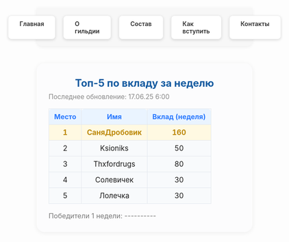 <style>
.menu-nav {
  display: flex; 
  justify-content: center; 
  gap: 18px; 
  background: #f7f7f7; 
  padding: 18px 0 16px 0; 
  border-radius: 0 0 14px 14px; 
  box-shadow: 0 2px 8px #0001;
  margin-bottom: 40px;
  max-width: 700px;
  margin-left: auto;
  margin-right: auto;
}
.menu-btn {
  background: #fff;
  color: #2d2d2d;
  font-weight: 600;
  border-radius: 8px;
  padding: 10px 26px;
  text-decoration: none;
  transition: background 0.18s, box-shadow 0.18s, color 0.18s;
  box-shadow: 0 2px 6px #0002;
  border: 1px solid #ececec;
  display: inline-block;
}
.menu-btn:hover, .menu-btn:focus {
  background: #ffda73;
  border-color: #f3c143;
  color: #222;
  outline: none;
}
.menu-btn.active {
  background: #e3f1ff;
  border-color: #7dbdff;
  color: #145ba0;
}
.top-wrap {
  max-width: 600px;
  margin: 0 auto 48px auto;
  background: #fcfcfd;
  border-radius: 18px;
  box-shadow: 0 2px 12px #0001;
  padding: 32px 28px 28px 28px;
  font-size: 1.13em;
}
.top-title {
  font-size: 1.5em;
  font-weight: 700;
  color: #145ba0;
  margin-bottom: 8px;
  text-align: center;
}
.top-update {
  color: #888;
  font-size: 0.97em;
  margin-bottom: 18px;
  text-align: left;
}
.top-table {
  width: 100%;
  border-collapse: collapse;
  margin-bottom: 18px;
}
.top-table th {
  background: #eaf4ff;
  color: #2979ff;
  font-weight: 700;
  font-size: 1em;
  padding: 8px 0;
  border-radius: 6px 6px 0 0;
}
.top-table th,
.top-table td {
  text-align: center;
  border: 1px solid #e4e8ee;
  padding: 8px 12px;
}
.top-table tr:nth-child(2) td {
  background: #fff9e2;
  color: #bd890b;
  font-weight: 700;
}
.top-table tr:not(:nth-child(2)) td {
  background: #f8fafc;
}
.top-table td {
  font-size: 1.05em;
}
.top-winners {
  margin-top: 14px;
  font-size: 1.02em;
  color: #7a7a7a;
}
@media (max-width: 800px) {
  .menu-nav,
  .top-wrap {
    max-width: 97vw;
  }
  .top-title { font-size: 1.13em; }
}
</style>

<!-- Меню (как на главной!) -->
<div class="menu-nav">
  <a href="/Beer-Syndicate/" class="menu-btn">Главная</a>
  <a href="/Beer-Syndicate/about" class="menu-btn">О гильдии</a>
  <a href="/Beer-Syndicate/members" class="menu-btn">Состав</a>
  <a href="/Beer-Syndicate/recruit" class="menu-btn">Как вступить</a>
  <a href="/Beer-Syndicate/contacts" class="menu-btn">Контакты</a>
</div>

<div class="top-wrap">
  <div class="top-title">Топ-5 по вкладу за неделю</div>
  <div class="top-update">Последнее обновление: 17.06.25 6:00</div>
  <table class="top-table">
    <tr>
      <th>Место</th>
      <th>Имя</th>
      <th>Вклад (неделя)</th>
    </tr>
    <tr>
      <td>1</td>
      <td>СаняДробовик</td>
      <td>160</td>
    </tr>
    <tr>
      <td>2</td>
      <td>Ksioniks</td>
      <td>50</td>
    </tr>
    <tr>
      <td>3</td>
      <td>Thxfordrugs</td>
      <td>80</td>
    </tr>
    <tr>
      <td>4</td>
      <td>Солевичек</td>
      <td>30</td>
    </tr>
    <tr>
      <td>5</td>
      <td>Лолечка</td>
      <td>30</td>
    </tr>
  </table>
  <div class="top-winners">
    Победители 1 недели: ----------
  </div>
</div>
